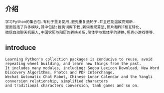 ## 介绍
    学习Python的集合包.有利于重复使用,避免重复造轮子.并且还能温故而知新.
    里面包括了许多模块,其中包括:搜狗词库下载,新词发现算法,照片和PDF相互转化,
    微信自动聊天机器人,中国农历与阳历的转换关系,简体字与繁体字的转换,坦克小游戏等等.
    
## introduce
    Learning Python's collection packages is conducive to reuse, avoid repeating wheel building, and learn new things from the past.
    It includes many modules, including: Sogou Lexicon Download, New Word Discovery Algorithms, Photos and PDF Interchange.
    Wechat Automatic Chat Robot, Chinese Lunar Calendar and the Yangli conversion relationship, simplified characters 
    and traditional characters conversion, tank games and so on.
   
